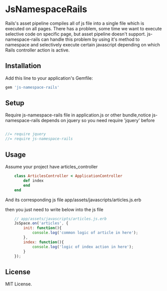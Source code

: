# JsNamespaceRails


Rails's asset pipeline compiles all of js file into a single file which is executed on all pages.
There has a problem, some time we want to execute selective code on specific page, but asset pipeline doesn't support.
js-namespace-rails can handle this problem by using it's method to namespace and selectively execute certain javascript depending on which Rails controller action is active.

## Installation

Add this line to your application's Gemfile:

```ruby
gem 'js-namespace-rails'
```

## Setup

Require js-namespace-rails file in application.js or other bundle,notice js-namespace-rails depends on jquery so you need require 'jquery' before

``` js

//= require jquery
//= require js-namespace-rails

```


## Usage
Assume your project have articles_controller
``` ruby
    class ArticlesController < ApplicationController
		def index
		end
	end
```
And its corresponding js file app/assets/javascripts/articles.js.erb

then you just need to write below into the js file
``` js
	// app/assets/javascripts/articles.js.erb
	JsSpace.on('articles', {
		init: function(){
			console.log('common logic of article in here');
		},
		index: function(){
			console.log('logic of index action in here');
		}
	});
```

## License
MIT License.




